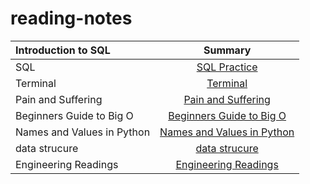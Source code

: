 # reading-notes

| Introduction to SQL       | Summary 
| :---                      |   :----:   
|SQL                        | [SQL Practice](./Sql.md)
|Terminal                   | [Terminal](./Terminal.md)
|Pain and Suffering         | [Pain and Suffering](./Pain.md)
|Beginners Guide to Big O   | [Beginners Guide to Big O](./Big_O.md)
|Names and Values in Python | [Names and Values in Python](./Names.md)
|data strucure              | [data strucure](./data_strucure.md)
|Engineering Readings       | [Engineering Readings](./Engineering.md)


